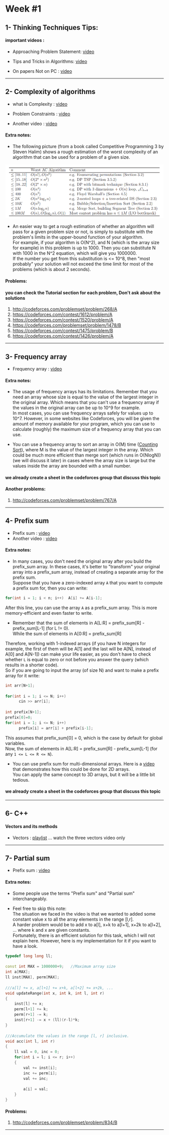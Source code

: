 # Week #1
 
## 1- Thinking Techniques Tips:
#### important videos :
  * Approaching Problem Statement: [video](https://youtu.be/fd0Ebfa_mJ0) 


* Tips and Tricks in Algorithms: [video](https://youtu.be/-jE3_O9Dpps)


* On papers Not on PC : [video](https://youtu.be/olcmPKZNqnM)


---
## 2- Complexity of algorithms

* what is Complexity : [video](https://youtu.be/sHhVsGQz9MI)

* Problem Constraints : [video](https://youtu.be/6Fx8T_NBA7Q)

* Another video :  [video](https://www.youtube.com/watch?v=hYalOGs1_Og)



#### Extra notes:
* The following picture (from a book called Competitive Programming 3 by Steven Halim) shows a rough estimation of the worst complexity of an algorithm that can be used for a problem of a given size.  

![Image](Images/TimeComplexity.png)

* An easier way to get a rough estimation of whether an algorithm will pass for a given problem size or not, is simply to substitute with the problem's limits in the upper-bound function of your algorithm.  
For example, if your algorithm is O(N^2), and N (which is the array size for example) in this problem is up to 1000. Then you can substitute N with 1000 in the N^2 equation, which will give you 1000000.  
If the number you get from this substitution is <= 10^8, then "most probably" your solution will not exceed the time limit for most of the problems (which is about 2 seconds).

#### Problems:

#### you can check the Tutorial section for each problem, Don't ask about the solutions

1. http://codeforces.com/problemset/problem/268/A
2. https://codeforces.com/contest/1612/problem/A
3. https://codeforces.com/contest/1520/problem/A
4. https://codeforces.com/problemset/problem/1478/B
5. https://codeforces.com/contest/1475/problem/B
6. https://codeforces.com/contest/1426/problem/A


---

## 3- Frequency array

* Frequency array : [video](https://youtu.be/kQGTjql8WjI)


#### Extra notes:
* The usage of frequency arrays has its limitations. Remember that you need an array whose size is equal to the value of the largest integer in the original array. Which means that you can't use a frequency array if the values in the original array can be up to 10^9 for example.  
In most cases, you can use frequency arrays safely for values up to 10^7. However, in some websites like Codeforces, you will be given the amount of memory available for your program, which you can use to calculate (roughly) the maximum size of a frequency array that you can use.

* You can use a frequency array to sort an array in O(M) time ([Counting Sort](https://www.geeksforgeeks.org/counting-sort/)), where M is the value of the largest integer in the array. Which could be much more efficient than merge sort (which runs in O(NlogN)) (we will discuss it later) in cases where the array size is large but the values inside the array are bounded with a small number.


#### we already create a sheet in the codeforces group that discuss this topic

#### Another problems:

1. http://codeforces.com/problemset/problem/767/A

---

## 4- Prefix sum

* Prefix sum : [video](https://www.youtube.com/watch?v=hqOqr6vFPp8)
* Another video : [video](https://youtu.be/fQwD4-FxQBU)


#### Extra notes:
* In many cases, you don't need the original array after you build the prefix_sum array. In these cases, it's better to "transform" your original array into a prefix_sum array, instead of creating a separate array for the prefix sum.  
Suppose that you have a zero-indexed array `A` that you want to compute a prefix sum for, then you can write:
```c
for(int i = 1; i < n; i++)  A[i] += A[i-1];
```
After this line, you can use the array `A` as a prefix_sum array. This is more memory-efficient and even faster to write.

* Remember that the sum of elements in A[L:R] = prefix_sum[R] - prefix_sum[L-1] (for L != 0).  
While the sum of elements in A[0:R] = prefix_sum[R]  

Therefore, working with 1-indexed arrays (if you have N integers for example, the first of them will be A[1] and the last will be A[N], instead of A[0] and A[N-1]) can make your life easier, as you don't have to check whether `L` is equal to zero or not before you answer the query (which results in a shorter code).  
So if you are going to input the array (of size N) and want to make a prefix array for it write:  
```c
int arr[N+1];

for(int i = 1; i <= N; i++)
      cin >> arr[i];

int prefix[N+1];
prefix[0]=0;
for(int i = 1; i <= N; i++)
      prefix[i] = arr[i] + prefix[i-1];
```
This assumes that prefix_sum[0] = 0, which is the case by default for global variables.  
Now, the sum of elements in A[L:R] = prefix_sum[R] - prefix_sum[L-1] (for any `1 <= L <= R <= N`).

* You can use prefix sum for multi-dimensional arrays. Here is a [video](https://youtu.be/hqOqr6vFPp8?t=465) that
demonstrates how this could be done for 2D arrays.  
You can apply the same concept to 3D arrays, but it will be a little bit tedious.


#### we already create a sheet in the codeforces group that discuss this topic

---

## 6- C++
#### Vectors and its methods

*  Vectors : [playlist](https://www.youtube.com/watch?v=AMnultLTdlI&list=PLCInYL3l2AainAE4Xq2kdNGDfG0bys2xp&index=2) ... watch the three vectors video only

---

## 7- Partial sum

* Prefix sum : [video](https://youtu.be/vF78qRAAyx4)

#### Extra notes:
* Some people use the terms "Prefix sum" and "Partial sum" interchangeably.

* Feel free to skip this note:  
The situation we faced in the video is that we wanted to added some constant value x to all the array elements in the range [l,r].  
A harder problem would be to add x to a[l], x+k to a[l+1], x+2k to a[l+2], ... where k and x are given constants.  
Fortunately, there is an efficient solution for this task, which I will not explain here. However, here is my implementation for it if you want to have a look.

```cpp
typedef long long ll;

const int MAX = 1000000+9;   //Maximum array size
int a[MAX];
ll inst[MAX], perm[MAX];

///a[l] += x, a[l+1] += x+k, a[l+2] += x+2k, ...
void updateRange(int x, int k, int l, int r)
{
    inst[l] += x;
    perm[l+1] += k;
    perm[r+1] -= k;
    inst[r+1] -= x + (ll)(r-l)*k;
}

///Accumulate the values in the range [l, r] inclusive.
void acc(int l, int r)
{
    ll val = 0, inc = 0;
    for(int i = l; i <= r; i++)
    {
        val += inst[i];
        inc += perm[i];
        val += inc;

        a[i] = val;
    }
}
```

#### Problems:
1. http://codeforces.com/problemset/problem/834/B

---
